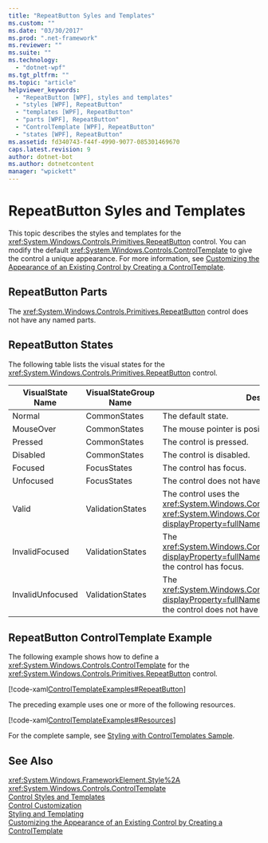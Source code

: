 ```yaml
---
title: "RepeatButton Syles and Templates"
ms.custom: ""
ms.date: "03/30/2017"
ms.prod: ".net-framework"
ms.reviewer: ""
ms.suite: ""
ms.technology: 
  - "dotnet-wpf"
ms.tgt_pltfrm: ""
ms.topic: "article"
helpviewer_keywords: 
  - "RepeatButton [WPF], styles and templates"
  - "styles [WPF], RepeatButton"
  - "templates [WPF], RepeatButton"
  - "parts [WPF], RepeatButton"
  - "ControlTemplate [WPF], RepeatButton"
  - "states [WPF], RepeatButton"
ms.assetid: fd340743-f44f-4990-9077-085301469670
caps.latest.revision: 9
author: dotnet-bot
ms.author: dotnetcontent
manager: "wpickett"
---
```

# RepeatButton Syles and Templates
This topic describes the styles and templates for the <xref:System.Windows.Controls.Primitives.RepeatButton> control. You can modify the default <xref:System.Windows.Controls.ControlTemplate> to give the control a unique appearance. For more information, see [Customizing the Appearance of an Existing Control by Creating a ControlTemplate](../../../../docs/framework/wpf/controls/customizing-the-appearance-of-an-existing-control.md).  
  
## RepeatButton Parts  
 The <xref:System.Windows.Controls.Primitives.RepeatButton> control does not have any named parts.  
  
## RepeatButton States  
 The following table lists the visual states for the <xref:System.Windows.Controls.Primitives.RepeatButton> control.  
  
|VisualState Name|VisualStateGroup Name|Description|  
|-|-|-|  
|Normal|CommonStates|The default state.|  
|MouseOver|CommonStates|The mouse pointer is positioned over the control.|  
|Pressed|CommonStates|The control is pressed.|  
|Disabled|CommonStates|The control is disabled.|  
|Focused|FocusStates|The control has focus.|  
|Unfocused|FocusStates|The control does not have focus.|  
|Valid|ValidationStates|The control uses the <xref:System.Windows.Controls.Validation> class and the <xref:System.Windows.Controls.Validation.HasError%2A?displayProperty=fullName> attached property is `false`.|  
|InvalidFocused|ValidationStates|The <xref:System.Windows.Controls.Validation.HasError%2A?displayProperty=fullName> attached property is `true` has the control has focus.|  
|InvalidUnfocused|ValidationStates|The <xref:System.Windows.Controls.Validation.HasError%2A?displayProperty=fullName> attached property is `true` has the control does not have focus.|  
  
## RepeatButton ControlTemplate Example  
 The following example shows how to define a <xref:System.Windows.Controls.ControlTemplate> for the <xref:System.Windows.Controls.Primitives.RepeatButton> control.  
  
 [!code-xaml[ControlTemplateExamples#RepeatButton](../../../../samples/snippets/csharp/VS_Snippets_Wpf/ControlTemplateExamples/CS/resources/scrollbar.xaml#repeatbutton)]  
  
 The preceding example uses one or more of the following resources.  
  
 [!code-xaml[ControlTemplateExamples#Resources](../../../../samples/snippets/csharp/VS_Snippets_Wpf/ControlTemplateExamples/CS/resources/shared.xaml#resources)]  
  
 For the complete sample, see [Styling with ControlTemplates Sample](http://go.microsoft.com/fwlink/?LinkID=160041).  
  
## See Also  
 <xref:System.Windows.FrameworkElement.Style%2A>   
 <xref:System.Windows.Controls.ControlTemplate>   
 [Control Styles and Templates](../../../../docs/framework/wpf/controls/control-styles-and-templates.md)   
 [Control Customization](../../../../docs/framework/wpf/controls/control-customization.md)   
 [Styling and Templating](../../../../docs/framework/wpf/controls/styling-and-templating.md)   
 [Customizing the Appearance of an Existing Control by Creating a ControlTemplate](../../../../docs/framework/wpf/controls/customizing-the-appearance-of-an-existing-control.md)
